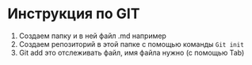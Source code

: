 # Инструкция по GIT
1. Создаем папку и в ней файл .md например
2. Создаем репозиторий в этой папке с помощью команды `Git init`
3. Git add это отслеживать файл, имя файла нужно (с помощью Tab)
